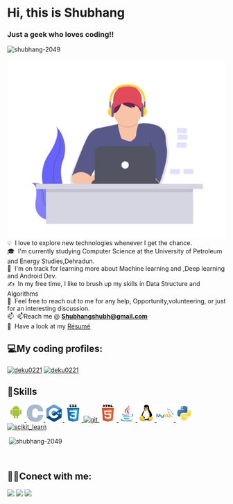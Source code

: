 <h1 align="left">Hi, this is Shubhang</h1>
<h3 align="left">Just a geek who loves coding!!</h3>

<p align="left"> <img src="https://komarev.com/ghpvc/?username=shubhang-2049&label=Profile%20views&color=0e75b6&style=flat" alt="shubhang-2049" /> </p>
<img align="right" alt="Coding" width="500" src="https://github.com/shubhang-2049/shubhang-2049/blob/main/undraw_coding_6mjf-removebg.png"></img>

💡 &nbsp;I love to explore new technologies whenever I get the chance.\
🎓 &nbsp;I'm currently studying Computer Science at the University of Petroleum and Energy Studies,Dehradun.\
🌱 &nbsp;I'm on track for learning more about Machine learning and ,Deep learning and Android Dev.\
✍️ &nbsp;In my free time, I like to brush up my skills in Data Structure and Algorithms\
💬 &nbsp;Feel free to reach out to me for any help, Opportunity,volunteering, or just for an interesting discussion.\
📫 &nbsp;📫Reach me @ **Shubhangshubh@gmail.com**\
📄 &nbsp;Have a look at my [Résumé](https://docs.google.com/document/d/1XXFf6cC5gz7MJjAp-x8aMLcoSO_uj1TjyLww2qo2zO0/edit?usp=sharing)

<h2 align="left">💻My coding profiles:</h2>
<p align="left">

<a href="https://www.codechef.com/users/deku0221" target="_blank"><img align="center" src="https://cdn.jsdelivr.net/npm/simple-icons@3.1.0/icons/codechef.svg" alt="deku0221" height="30" width="40" /></a>
<a href="https://www.leetcode.com/deku0221" target="_blank"><img align="center" src="https://cdn.jsdelivr.net/npm/simple-icons@3.0.1/icons/leetcode.svg" alt="deku0221" height="30" width="40" /></a>
</p>

<h2 align="left">🚀Skills</h2>
<p align="left"> <a href="https://developer.android.com" target="_blank"> <img src="https://raw.githubusercontent.com/devicons/devicon/master/icons/android/android-original-wordmark.svg" alt="android" width="40" height="40"/> </a> <a href="https://www.cprogramming.com/" target="_blank"> <img src="https://raw.githubusercontent.com/devicons/devicon/master/icons/c/c-original.svg" alt="c" width="40" height="40"/> </a> <a href="https://www.w3schools.com/cpp/" target="_blank"> <img src="https://raw.githubusercontent.com/devicons/devicon/master/icons/cplusplus/cplusplus-original.svg" alt="cplusplus" width="40" height="40"/> </a> <a href="https://www.w3schools.com/css/" target="_blank"> <img src="https://raw.githubusercontent.com/devicons/devicon/master/icons/css3/css3-original-wordmark.svg" alt="css3" width="40" height="40"/> </a> <a href="https://git-scm.com/" target="_blank"> <img src="https://www.vectorlogo.zone/logos/git-scm/git-scm-icon.svg" alt="git" width="40" height="40"/> </a> <a href="https://www.w3.org/html/" target="_blank"> <img src="https://raw.githubusercontent.com/devicons/devicon/master/icons/html5/html5-original-wordmark.svg" alt="html5" width="40" height="40"/> </a> <a href="https://www.java.com" target="_blank"> <img src="https://raw.githubusercontent.com/devicons/devicon/master/icons/java/java-original.svg" alt="java" width="40" height="40"/> </a> <a href="https://www.linux.org/" target="_blank"> <img src="https://raw.githubusercontent.com/devicons/devicon/master/icons/linux/linux-original.svg" alt="linux" width="40" height="40"/> </a> <a href="https://www.mysql.com/" target="_blank"> <img src="https://raw.githubusercontent.com/devicons/devicon/master/icons/mysql/mysql-original-wordmark.svg" alt="mysql" width="40" height="40"/> </a> <a href="https://www.python.org" target="_blank"> <img src="https://raw.githubusercontent.com/devicons/devicon/master/icons/python/python-original.svg" alt="python" width="40" height="40"/> </a> <a href="https://scikit-learn.org/" target="_blank"> <img src="https://upload.wikimedia.org/wikipedia/commons/0/05/Scikit_learn_logo_small.svg" alt="scikit_learn" width="40" height="40"/> </a> </p>

<p>&nbsp;<img align="center" src="https://github-readme-stats.vercel.app/api?username=shubhang-2049&show_icons=true&locale=en" alt="shubhang-2049" /></p>
&nbsp;<h2 align="left">🤝🏻Conect with me:</h2>

<p align="center">

<a href="https://linkedin.com/in/shubhang-kapoor-12b838185" target="_blank"><img src="https://img.shields.io/badge/-Shubhang%20Kapoor-017ef8?style=flat&logo=Linkedin&logoColor=white"/></a>
<a href="mailto:Shubhangshubh@gmail.com" target="_blank"><img src="https://img.shields.io/badge/-Shubhangshubh@gmail.com-D14836?style=flat&logo=Gmail&logoColor=white"/></a>
<a href="https://instagram.com/shubhkap" target="_blank"><img src="https://img.shields.io/badge/-@shubhkap-E4405F?style=flat&logo=Instagram&logoColor=white"/></a>
</p>
